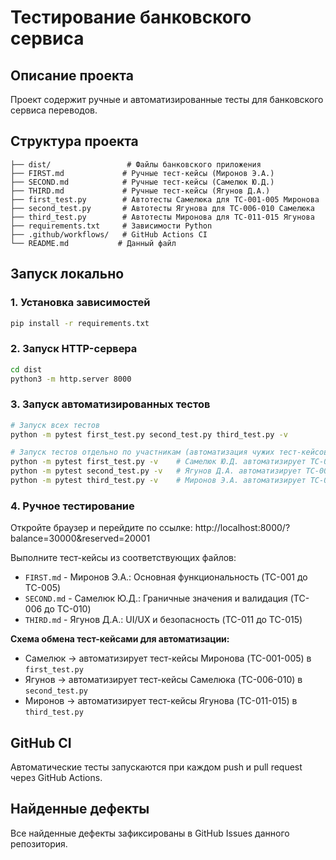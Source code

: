 # Тестирование банковского сервиса

## Описание проекта
Проект содержит ручные и автоматизированные тесты для банковского сервиса переводов.

## Структура проекта
```
├── dist/                 # Файлы банковского приложения
├── FIRST.md             # Ручные тест-кейсы (Миронов Э.А.)
├── SECOND.md            # Ручные тест-кейсы (Самелюк Ю.Д.)  
├── THIRD.md             # Ручные тест-кейсы (Ягунов Д.А.)
├── first_test.py        # Автотесты Самелюка для TC-001-005 Миронова
├── second_test.py       # Автотесты Ягунова для TC-006-010 Самелюка
├── third_test.py        # Автотесты Миронова для TC-011-015 Ягунова
├── requirements.txt     # Зависимости Python
├── .github/workflows/   # GitHub Actions CI
└── README.md           # Данный файл
```

## Запуск локально

### 1. Установка зависимостей
```bash
pip install -r requirements.txt
```

### 2. Запуск HTTP-сервера
```bash
cd dist
python3 -m http.server 8000
```

### 3. Запуск автоматизированных тестов
```bash
# Запуск всех тестов
python -m pytest first_test.py second_test.py third_test.py -v

# Запуск тестов отдельно по участникам (автоматизация чужих тест-кейсов)
python -m pytest first_test.py -v    # Самелюк Ю.Д. автоматизирует TC-001-005 (Миронова)
python -m pytest second_test.py -v   # Ягунов Д.А. автоматизирует TC-006-010 (Самелюка)
python -m pytest third_test.py -v    # Миронов Э.А. автоматизирует TC-011-015 (Ягунова)
```

### 4. Ручное тестирование
Откройте браузер и перейдите по ссылке:
http://localhost:8000/?balance=30000&reserved=20001

Выполните тест-кейсы из соответствующих файлов:
- `FIRST.md` - Миронов Э.А.: Основная функциональность (TC-001 до TC-005)
- `SECOND.md` - Самелюк Ю.Д.: Граничные значения и валидация (TC-006 до TC-010)
- `THIRD.md` - Ягунов Д.А.: UI/UX и безопасность (TC-011 до TC-015)

**Схема обмена тест-кейсами для автоматизации:**
- Самелюк → автоматизирует тест-кейсы Миронова (TC-001-005) в `first_test.py`
- Ягунов → автоматизирует тест-кейсы Самелюка (TC-006-010) в `second_test.py`
- Миронов → автоматизирует тест-кейсы Ягунова (TC-011-015) в `third_test.py`

## GitHub CI
Автоматические тесты запускаются при каждом push и pull request через GitHub Actions.

## Найденные дефекты
Все найденные дефекты зафиксированы в GitHub Issues данного репозитория.  